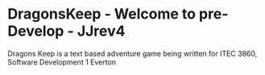DragonsKeep - Welcome to pre-Develop - JJrev4
===========

Dragons Keep is a text based adventure game being written for ITEC 3860, Software Development 1
Everton
